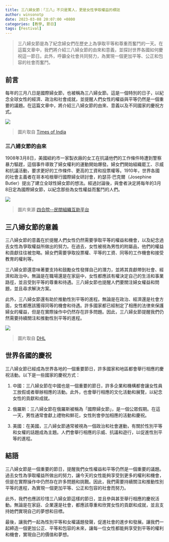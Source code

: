 ```yaml
---
title: 三八婦女節：「三八」不只是罵人，更是女性爭取權益的標誌
author: winsonotp
date: 2023-03-08 20:07:00 +0800
categories: [教學, 節日]
tags: [Festival]
---
```


> 三八婦女節是為了紀念婦女們在歷史上為爭取平等和尊重而奮鬥的一天。在這篇文章中，我們將介紹三八婦女節的由來和意義，並探討世界各國如何慶祝這一節日。此外，呼籲全社會共同努力，為實現一個更加平等、公正和包容的社會而奮鬥。

## 前言
每年的三月八日是國際婦女節，也被稱為三八婦女節。這是一個特別的日子，以紀念全球女性的經濟、政治和社會成就，並提醒人們女性的權益與平等仍然是一個重要的議題。在這篇文章中，將介紹三八婦女節的由來、意義以及不同國家的慶祝方式。

![](https://i.imgur.com/EXsL9As.png)

> 圖片取自 [Times of India](https://timesofindia.indiatimes.com/life-style/relationships/work/when-is-international-womens-day-2021-story-history-significance-importance-and-all-you-need-to-know/articleshow/81373914.cms)

### 三八婦女節的由來
1908年3月8日，美國紐約市一家製衣廠的女工在抗議他們的工作條件時遭到警察暴力驅趕，這個事件導致了婦女權利的運動開始爆發。婦女們開始組織罷工、示威和抗議活動，要求更好的工作條件、更高的工資和投票權等。1910年，世界各國的社會主義者在哥本哈根舉行國際婦女研討會，約瑟芬·巴克爾（Josephine Butler）提出了建立全球性婦女節的想法。經過討論後，與會者決定將每年的3月8日定為國際婦女節，以紀念那些為女性權益而奮鬥的人們。

![](https://i.imgur.com/gUTvYtq.png)

> 圖片來源 [四合院--民間組織互助平台](https://plat4form.wordpress.com/2012/03/08/3%E6%9C%888%E6%97%A5%E5%A9%A6%E5%A5%B3%E7%AF%80%E7%94%B1%E4%BE%86/)

## 三八婦女節的意義
三八婦女節的意義在於提醒人們女性仍然需要爭取平等的權益和機會，以及紀念過去女性為爭取權益所做出的努力。在過去，女性被視為男性的附屬品，他們的權益和貢獻往往被忽略。婦女們需要爭取投票權、平等的工資、同等的工作機會和接受教育的權利等。

三八婦女節還意味著要支持和鼓勵女性發揮自己的潛力，並將其貢獻帶到社會、經濟和政治中。無論是在職場還是在家庭中，女性都應該有權決定自己的生活和事業路徑，並且受到平等的尊重和待遇。三八婦女節也提醒人們要關注婦女權益和問題，並且尋求解決方案。

此外，三八婦女節還有助於推動性別平等的進程。無論是在政治、經濟還是社會方面，女性都應該獲得同等的機會和待遇。許多國家都已經制定了相應的法律來保護婦女的權益，但是在實際操作中仍然存在許多問題。因此，三八婦女節提醒我們仍然需要持續關注和推動性別平等的進程。

![](https://i.imgur.com/ajTiLDX.png)

> 圖片取自 [DHL](https://www.dhl.com/global-en/delivered/insights/steering-a-new-course-female-leadership-celebrated-on-international-womens-day-2020.html)

## 世界各國的慶祝
三八婦女節已經成為世界各地的一個重要節日，許多國家和地區都會舉行相應的慶祝活動。以下是一些國家的慶祝方式：

1. 中國：三八婦女節在中國也是一個重要的節日，許多企業和機構都會讓女性員工放假或者舉辦相應的活動。此外，也會舉行相應的文化活動和展覽，以紀念女性的貢獻和成就。

2. 俄羅斯：三八婦女節在俄羅斯被稱為「國際婦女節」，是一個公眾假期。在這一天，男性通常會獻上禮物和鮮花，女性則會參加相應的活動和慶祝。

3. 美國：在美國，三八婦女節通常被視為一個政治和社會運動，有關於性別平等和女權的話題成為主題。人們會舉行相應的示威、抗議和遊行，以促進性別平等的進程。

## 結語
三八婦女節是一個重要的節日，提醒我們女性權益和平等仍然是一個重要的議題。過去女性為爭取權益所做出的努力，讓今天的女性能夠享受到更多的權利和機會，但是在實際操作中仍然存在許多問題和挑戰。因此，我們需要持續關注和推動性別平等的進程，為實現一個更加平等、公正和包容的社會而努力。

此外，我們也應該珍惜三八婦女節這樣的節日，並且參與甚至舉行相應的慶祝活動。無論是在家庭、企業還是社會，都應該尊重和欣賞女性的貢獻和成就，並且支持她們實現自己的夢想和目標。

最後，讓我們一起為性別平等和女權議題發聲，促進社會的進步和發展。讓我們一起締造一個更加公正、平等和包容的未來，讓每一位女性都能夠享受到平等的權利和機會，實現自己的價值和夢想。
